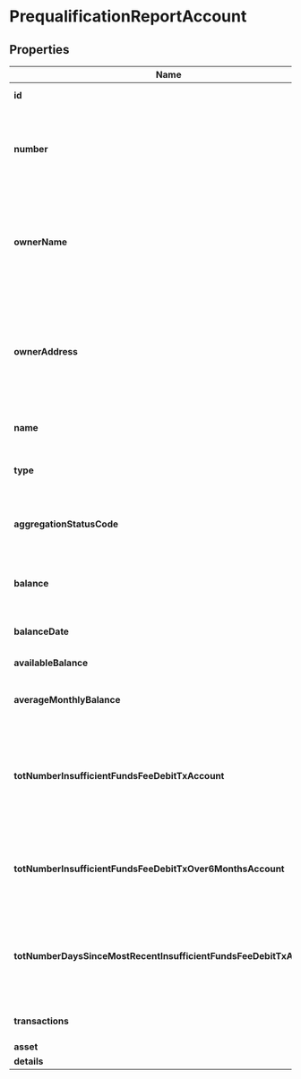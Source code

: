 

# PrequalificationReportAccount


## Properties

| Name | Type | Description | Notes |
|------------ | ------------- | ------------- | -------------|
|**id** | **Long** | The ID of the account |  [optional] |
|**number** | **String** | The account number from the institution (all digits except the last four are obfuscated) |  [optional] |
|**ownerName** | **String** | The name of the account owner. If no owner information is available, this field won&#39;t appear in the report. |  [optional] |
|**ownerAddress** | **String** | The mailing address of the account owner. If no owner information is available, this field won&#39;t appear in the report. |  [optional] |
|**name** | **String** | The account name from the institution |  [optional] |
|**type** | **String** | One of the values from account types |  [optional] |
|**aggregationStatusCode** | **Integer** | The status of the most recent aggregation attempt |  [optional] |
|**balance** | **Double** | The cleared balance of the account as-of &#x60;balanceDate&#x60; |  [optional] |
|**balanceDate** | **Long** | A timestamp of the balance |  [optional] |
|**availableBalance** | **Double** | Available balance |  [optional] |
|**averageMonthlyBalance** | **Double** | The average monthly balance of the account |  [optional] |
|**totNumberInsufficientFundsFeeDebitTxAccount** | **Integer** | The count for the total number of insufficient funds transactions, based on the &#x60;fromDate&#x60; of the report |  [optional] |
|**totNumberInsufficientFundsFeeDebitTxOver6MonthsAccount** | **Integer** | The total number of  insufficient funds fees for the account over six months |  [optional] |
|**totNumberDaysSinceMostRecentInsufficientFundsFeeDebitTxAccount** | **Long** | The total number of days since the most recent insufficient funds fee for the account |  [optional] |
|**transactions** | [**List&lt;ReportTransaction&gt;**](ReportTransaction.md) | a list of transaction records |  [optional] |
|**asset** | [**PrequalificationReportAssetSummary**](PrequalificationReportAssetSummary.md) |  |  [optional] |
|**details** | [**AccountDetails**](AccountDetails.md) |  |  [optional] |



